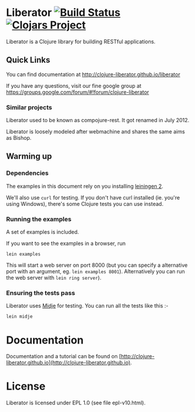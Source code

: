 # Liberator [![Build Status](https://travis-ci.org/clojure-liberator/liberator.svg?branch=master)](https://travis-ci.org/clojure-liberator/liberator) [![Clojars Project](http://clojars.org/liberator/latest-version.svg)](http://clojars.org/liberator)

Liberator is a Clojure library for building RESTful applications.

## Quick Links

You can find documentation at http://clojure-liberator.github.io/liberator

If you have any questions, visit our fine google group at https://groups.google.com/forum/#!forum/clojure-liberator

### Similar projects

Liberator used to be known as compojure-rest. It got renamed in July 2012.

Liberator is loosely modeled after webmachine and shares the same aims as Bishop.

## Warming up

### Dependencies

The examples in this document rely on you installing [leiningen 2](http://leiningen.org).

We'll also use ```curl``` for testing. If you don't have curl installed (ie. you're using Windows), there's some Clojure tests you can use instead.

### Running the examples

A set of examples is included.

If you want to see the examples in a browser, run

    lein examples

This will start a web server on port 8000 (but you can specify a alternative port with an argument, eg. ```lein examples 8001```). Alternatively you can run the web server with ```lein ring server```).

### Ensuring the tests pass

Liberator uses [Midje](https://github.com/marick/Midje/) for testing. You can run all the tests like this :-

    lein midje

# Documentation

Documentation and a tutorial can be found on [http://clojure-liberator.github.io](http://clojure-liberator.github.io).

# License

Liberator is licensed under EPL 1.0 (see file epl-v10.html).
